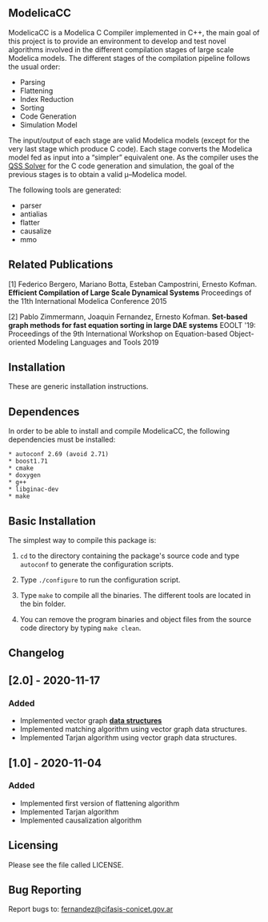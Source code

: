 ## ModelicaCC

ModelicaCC is a Modelica C Compiler implemented in C++, the main goal of this project is to provide an environment to develop and test novel algorithms involved in the different compilation stages of large scale Modelica models. The different stages of the compilation pipeline follows the usual order: 

  * Parsing
  * Flattening
  * Index Reduction
  * Sorting
  * Code Generation
  * Simulation Model

The input/output of each stage are valid Modelica models (except for the very last stage which produce C code). Each stage converts the Modelica model fed as input into a “simpler” equivalent one. As the compiler uses the [QSS Solver](https://github.com/CIFASIS/qss-solver) for the C code generation and simulation, the goal of the previous stages is to obtain a valid μ–Modelica model.

The following tools are generated:  

  * parser
  * antialias
  * flatter
  * causalize
  * mmo

## Related Publications

[1] Federico Bergero, Mariano Botta, Esteban Campostrini, Ernesto Kofman.
**Efficient Compilation of Large Scale Dynamical Systems**
Proceedings of the 11th International Modelica Conference 2015

[2] Pablo Zimmermann, Joaquin Fernandez, Ernesto Kofman.
**Set-based graph methods for fast equation sorting in large DAE systems**
 EOOLT '19: Proceedings of the 9th International Workshop on Equation-based Object-oriented Modeling Languages and Tools 2019

## Installation

These are generic installation instructions.

## Dependences

In order to be able to install and compile ModelicaCC, 
the following  dependencies must be installed: 

    * autoconf 2.69 (avoid 2.71)
    * boost1.71
    * cmake
    * doxygen
    * g++
    * libginac-dev 
    * make     

## Basic Installation

The simplest way to compile this package is:

  1. `cd` to the directory containing the package's source code and type
     `autoconf` to generate the configuration scripts.
  
  2. Type `./configure` to run the configuration script.
  
  3. Type `make` to compile all the binaries. The different tools are located 
     in the bin folder. 

  4. You can remove the program binaries and object files from the
     source code directory by typing `make clean`.  


## Changelog

## [2.0] - 2020-11-17
### Added
- Implemented vector graph [**data structures**](https://github.com/CIFASIS/modelicacc/blob/modelicacc-dev/causalize/vg_implementation/vector/vector_graph_definition.h)
- Implemented matching algorithm using vector graph data structures.
- Implemented Tarjan algorithm using vector graph data structures.

## [1.0] - 2020-11-04
### Added
- Implemented first version of flattening algorithm
- Implemented Tarjan algorithm
- Implemented causalization algorithm

## Licensing

Please see the file called LICENSE.

## Bug Reporting

Report bugs to: fernandez@cifasis-conicet.gov.ar
